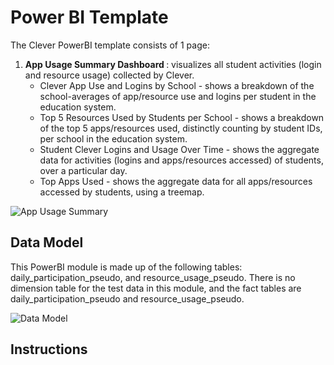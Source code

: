 # Power BI Template
The Clever PowerBI template consists of 1 page:

1. <strong> App Usage Summary Dashboard </strong>: visualizes all student activities (login and resource usage) collected by Clever.
    - Clever App Use and Logins by School - shows a breakdown of the school-averages of app/resource use and logins per student in the education system.
    - Top 5 Resources Used by Students per School - shows a breakdown of the top 5 apps/resources used, distinctly counting by student IDs, per school in the education system.
    - Student Clever Logins and Usage Over Time - shows the aggregate data for activities (logins and apps/resources accessed) of students, over a particular day.
    - Top Apps Used - shows the aggregate data for all apps/resources accessed by students, using a treemap.

![App Usage Summary](https://github.com/cviddenKwantum/OpenEduAnalytics/blob/main/modules/Digital_Learning_Apps_and_Platforms/Clever/docs/images/Clever%20Module%20Dashboard%20Sample.png)

## Data Model

This PowerBI module is made up of the following tables: daily_participation_pseudo, and resource_usage_pseudo. There is no dimension table for the test data in this module, and the fact tables are daily_participation_pseudo and resource_usage_pseudo.

![Data Model](https://github.com/cviddenKwantum/OpenEduAnalytics/blob/main/modules/Digital_Learning_Apps_and_Platforms/Clever/docs/images/star%20schema%20for%20Clever%20Dashboard.png)

## Instructions
